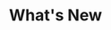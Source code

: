 ---
type: whats-new
icon: "/img/icons/whats-new.png"
quarter: Q4 2022
title: What's New
layout: quarters/list
---